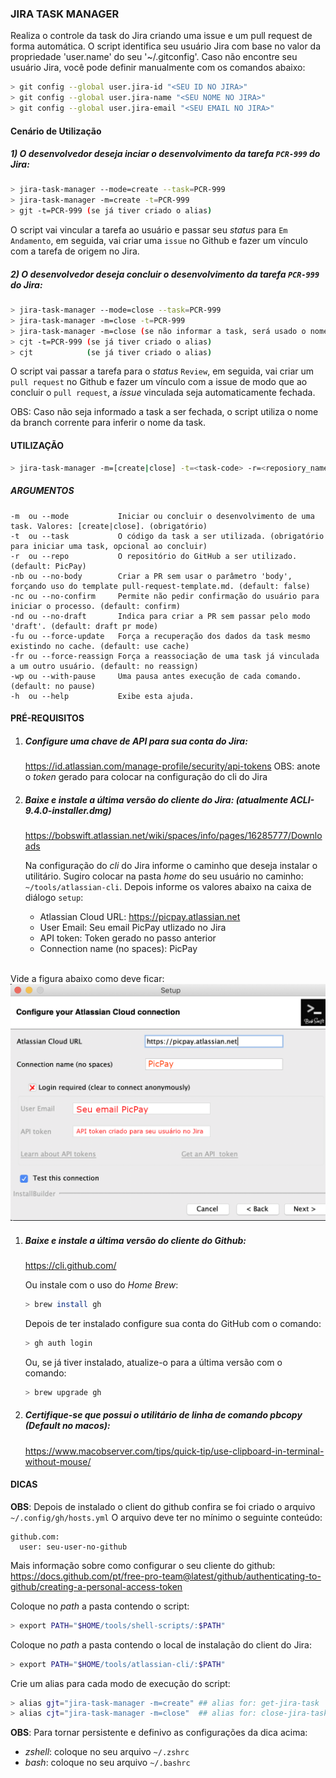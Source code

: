 ### JIRA TASK MANAGER


Realiza o controle da task do Jira criando uma issue e um pull request de forma automática.
O script identifica seu usuário Jira com base no valor da propriedade 'user.name' do seu '~/.gitconfig'.
Caso não encontre seu usuário Jira, você pode definir manualmente com os comandos abaixo:

```bash
> git config --global user.jira-id "<SEU ID NO JIRA>"
> git config --global user.jira-name "<SEU NOME NO JIRA>"
> git config --global user.jira-email "<SEU EMAIL NO JIRA>"
```

#### Cenário de Utilização

##### 1) O desenvolvedor deseja inciar o desenvolvimento da tarefa `PCR-999` do Jira:

```bash
> jira-task-manager --mode=create --task=PCR-999
> jira-task-manager -m=create -t=PCR-999
> gjt -t=PCR-999 (se já tiver criado o alias)
```

O script vai vincular a tarefa ao usuário e passar seu _status_ para `Em Andamento`,
em seguida, vai criar uma `issue` no Github e fazer um vínculo com a tarefa de origem no Jira.

##### 2) O desenvolvedor deseja concluir o desenvolvimento da tarefa `PCR-999` do Jira:

```bash
> jira-task-manager --mode=close --task=PCR-999
> jira-task-manager -m=close -t=PCR-999
> jira-task-manager -m=close (se não informar a task, será usado o nome da branch)
> cjt -t=PCR-999 (se já tiver criado o alias)
> cjt            (se já tiver criado o alias)
```

O script vai passar a tarefa para o _status_ `Review`,
em seguida, vai criar um `pull request` no Github e fazer um vínculo com a issue
de modo que ao concluir o `pull request`, a _issue_ vinculada seja automaticamente fechada.

OBS: Caso não seja informado a task a ser fechada, o script utiliza o nome da branch corrente para inferir o nome da task.


#### UTILIZAÇÃO

```bash
> jira-task-manager -m=[create|close] -t=<task-code> -r=<reposiory_name> -nb -nc -nd -fu -fr -wp -h
```

##### ARGUMENTOS

	-m  ou --mode           Iniciar ou concluir o desenvolvimento de uma task. Valores: [create|close]. (obrigatório)
	-t  ou --task           O código da task a ser utilizada. (obrigatório para iniciar uma task, opcional ao concluir)
	-r  ou --repo           O repositório do GitHub a ser utilizado. (default: PicPay)
	-nb ou --no-body        Criar a PR sem usar o parâmetro 'body', forçando uso do template pull-request-template.md. (default: false)
	-nc ou --no-confirm     Permite não pedir confirmação do usuário para iniciar o processo. (default: confirm)
	-nd ou --no-draft       Indica para criar a PR sem passar pelo modo 'draft'. (default: draft pr mode)
	-fu ou --force-update   Força a recuperação dos dados da task mesmo existindo no cache. (default: use cache)
	-fr ou --force-reassign Força a reassociação de uma task já vinculada a um outro usuário. (default: no reassign)
	-wp ou --with-pause     Uma pausa antes execução de cada comando. (default: no pause)
	-h  ou --help           Exibe esta ajuda.


#### PRÉ-REQUISITOS

1. ##### Configure uma chave de API para sua conta do Jira:
	https://id.atlassian.com/manage-profile/security/api-tokens
	OBS: anote o _token_ gerado para colocar na configuração do cli do Jira

1. ##### Baixe e instale a última versão do cliente do Jira: (atualmente ACLI-9.4.0-installer.dmg)

	https://bobswift.atlassian.net/wiki/spaces/info/pages/16285777/Downloads

   Na configuração do _cli_ do Jira informe o caminho que deseja instalar o utilitário.
   Sugiro colocar na pasta _home_ do seu usuário no caminho: `~/tools/atlassian-cli`.
   Depois informe os valores abaixo na caixa de diálogo `setup`:
	  - Atlassian Cloud URL: https://picpay.atlassian.net
	  - User Email: Seu email PicPay utlizado no Jira
	  - API token: Token gerado no passo anterior
	  - Connection name (no spaces): PicPay
	<br/>
  Vide a figura abaixo como deve ficar:
	![Setup](jira-task-manager-acli-config.png)

1. ##### Baixe e instale a última versão do cliente do Github:
	https://cli.github.com/

	Ou instale com o uso do _Home Brew_:
	```bash
	> brew install gh
	```

	Depois de ter instalado configure sua conta do GitHub com o comando:
	```bash
	> gh auth login
	```

	Ou, se já tiver instalado, atualize-o para a última versão com o comando:
	```bash
	> brew upgrade gh
	```


1. ##### Certifique-se que possui o utilitário de linha de comando _pbcopy_ (Default no macos):
	https://www.macobserver.com/tips/quick-tip/use-clipboard-in-terminal-without-mouse/

#### DICAS

__OBS__:
Depois de instalado o client do github confira se foi criado o arquivo `~/.config/gh/hosts.yml`
O arquivo deve ter no mínimo o seguinte conteúdo:

	github.com:
	  user: seu-user-no-github

Mais informação sobre como configurar o seu cliente do github:
https://docs.github.com/pt/free-pro-team@latest/github/authenticating-to-github/creating-a-personal-access-token

Coloque no _path_ a pasta contendo o script:
```bash
> export PATH="$HOME/tools/shell-scripts/:$PATH"
```

Coloque no _path_ a pasta contendo o local de instalação do client do Jira:
```bash
> export PATH="$HOME/tools/atlassian-cli/:$PATH"
```

Crie um alias para cada modo de execução do script:
```bash
> alias gjt="jira-task-manager -m=create" ## alias for: get-jira-task
> alias cjt="jira-task-manager -m=close"  ## alias for: close-jira-task
```

__OBS__:
Para tornar persistente e definivo as configurações da dica acima:
- _zshell_: coloque no seu arquivo `~/.zshrc`
- _bash_: coloque no seu arquivo `~/.bashrc`
